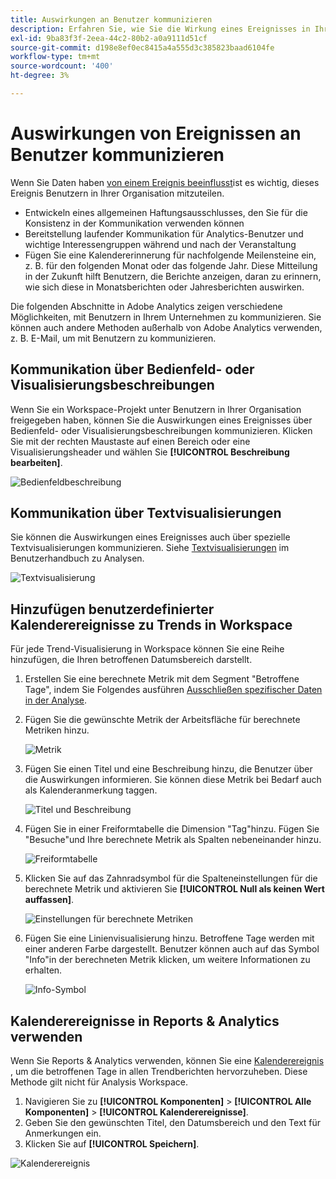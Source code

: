 ```yaml
---
title: Auswirkungen an Benutzer kommunizieren
description: Erfahren Sie, wie Sie die Wirkung eines Ereignisses in Ihrer Organisation effektiv kommunizieren können.
exl-id: 9ba83f3f-2eea-44c2-80b2-a0a9111d51cf
source-git-commit: d198e8ef0ec8415a4a555d3c385823baad6104fe
workflow-type: tm+mt
source-wordcount: '400'
ht-degree: 3%

---
```


# Auswirkungen von Ereignissen an Benutzer kommunizieren

Wenn Sie Daten haben [von einem Ereignis beeinflusst](overview.md)ist es wichtig, dieses Ereignis Benutzern in Ihrer Organisation mitzuteilen.

* Entwickeln eines allgemeinen Haftungsausschlusses, den Sie für die Konsistenz in der Kommunikation verwenden können
* Bereitstellung laufender Kommunikation für Analytics-Benutzer und wichtige Interessengruppen während und nach der Veranstaltung
* Fügen Sie eine Kalendererinnerung für nachfolgende Meilensteine ein, z. B. für den folgenden Monat oder das folgende Jahr. Diese Mitteilung in der Zukunft hilft Benutzern, die Berichte anzeigen, daran zu erinnern, wie sich diese in Monatsberichten oder Jahresberichten auswirken.

Die folgenden Abschnitte in Adobe Analytics zeigen verschiedene Möglichkeiten, mit Benutzern in Ihrem Unternehmen zu kommunizieren. Sie können auch andere Methoden außerhalb von Adobe Analytics verwenden, z. B. E-Mail, um mit Benutzern zu kommunizieren.

## Kommunikation über Bedienfeld- oder Visualisierungsbeschreibungen

Wenn Sie ein Workspace-Projekt unter Benutzern in Ihrer Organisation freigegeben haben, können Sie die Auswirkungen eines Ereignisses über Bedienfeld- oder Visualisierungsbeschreibungen kommunizieren. Klicken Sie mit der rechten Maustaste auf einen Bereich oder eine Visualisierungsheader und wählen Sie **[!UICONTROL Beschreibung bearbeiten]**.

![Bedienfeldbeschreibung](assets/panel_description.png)

## Kommunikation über Textvisualisierungen

Sie können die Auswirkungen eines Ereignisses auch über spezielle Textvisualisierungen kommunizieren. Siehe [Textvisualisierungen](/help/analyze/analysis-workspace/visualizations/text.md) im Benutzerhandbuch zu Analysen.

![Textvisualisierung](assets/text_visualization.png)

## Hinzufügen benutzerdefinierter Kalenderereignisse zu Trends in Workspace

Für jede Trend-Visualisierung in Workspace können Sie eine Reihe hinzufügen, die Ihren betroffenen Datumsbereich darstellt.

1. Erstellen Sie eine berechnete Metrik mit dem Segment &quot;Betroffene Tage&quot;, indem Sie Folgendes ausführen [Ausschließen spezifischer Daten in der Analyse](segments.md).
1. Fügen Sie die gewünschte Metrik der Arbeitsfläche für berechnete Metriken hinzu.

   ![Metrik](assets/calcmetric_event.png)

1. Fügen Sie einen Titel und eine Beschreibung hinzu, die Benutzer über die Auswirkungen informieren. Sie können diese Metrik bei Bedarf auch als Kalenderanmerkung taggen.

   ![Titel und Beschreibung](assets/calcmetric_title_description.png)

1. Fügen Sie in einer Freiformtabelle die Dimension &quot;Tag&quot;hinzu. Fügen Sie &quot;Besuche&quot;und Ihre berechnete Metrik als Spalten nebeneinander hinzu.

   ![Freiformtabelle](assets/calcmetric_freeform.png)

1. Klicken Sie auf das Zahnradsymbol für die Spalteneinstellungen für die berechnete Metrik und aktivieren Sie **[!UICONTROL Null als keinen Wert auffassen]**.

   ![Einstellungen für berechnete Metriken](assets/calcmetric_zero_no_value.png)

1. Fügen Sie eine Linienvisualisierung hinzu. Betroffene Tage werden mit einer anderen Farbe dargestellt. Benutzer können auch auf das Symbol &quot;Info&quot;in der berechneten Metrik klicken, um weitere Informationen zu erhalten.

   ![Info-Symbol](assets/calcmetric_infoicon.png)

## Kalenderereignisse in Reports &amp; Analytics verwenden

Wenn Sie Reports &amp; Analytics verwenden, können Sie eine [Kalenderereignis](/help/components/t-calendar-event.md) , um die betroffenen Tage in allen Trendberichten hervorzuheben. Diese Methode gilt nicht für Analysis Workspace.

1. Navigieren Sie zu **[!UICONTROL Komponenten]** > **[!UICONTROL Alle Komponenten]** > **[!UICONTROL Kalenderereignisse]**.
2. Geben Sie den gewünschten Titel, den Datumsbereich und den Text für Anmerkungen ein.
3. Klicken Sie auf **[!UICONTROL Speichern]**.

![Kalenderereignis](assets/exclude_calendar_event.png)
